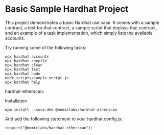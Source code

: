 # Basic Sample Hardhat Project

This project demonstrates a basic Hardhat use case. It comes with a sample contract, a test for that contract, a sample script that deploys that contract, and an example of a task implementation, which simply lists the available accounts.

Try running some of the following tasks:

```shell
npx hardhat accounts
npx hardhat compile
npx hardhat clean
npx hardhat test
npx hardhat node
node scripts/sample-script.js
npx hardhat help
```
hardhat-etherscan:

Installation
```shell
npm install --save-dev @nomiclabs/hardhat-etherscan
```
And add the following statement to your hardhat.config.js:
```shell
require("@nomiclabs/hardhat-etherscan");
```

